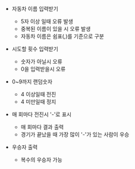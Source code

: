 * 자동차 이름 입력받기
  * 5자 이상 일때 오류 발생
  * 중복된 이름이 있을 시 오류 발생
  * 자동차 이름은 쉼표(,)를 기준으로 구분

* 시도할 횟수 입력받기 
    * 숫자가 아닐시 오류
    * 0을 입력받을시 오류
 
* 0~9까지 랜덤숫자 
    * 4 이상일때 전진
    * 4 미만일때 정지
 
* 매 회마다 전진시 '-'로 표시
  * 매 회마다 결과 출력
  * 경기가 끝났을 때 가장 많이 '-'가 있는 사람이 우승
* 우승자 출력
    * 복수의 우승자 가능
